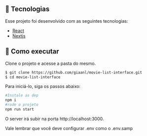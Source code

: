 ## 🧪 Tecnologias

Esse projeto foi desenvolvido com as seguintes tecnologias:

- [React](https://react.dev)
- [Nextjs](https://nextjs.org)

## 🚀 Como executar

Clone o projeto e acesse a pasta do mesmo.

```bash
$ git clone https://github.com/giaanl/movie-list-interface.git
$ cd movie-list-interface
```

Para iniciá-lo, siga os passos abaixo:

```bash
#Instale as dep
npm i
#rode o projeto
npm run start
```

O server irá subir na porta http://localhost:3000.

Vale lembrar que você deve configurar .env como o .env.samp